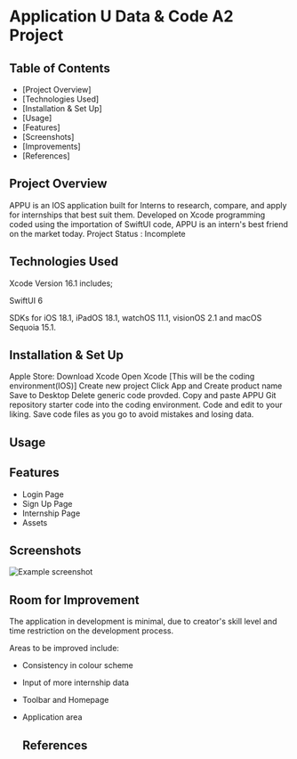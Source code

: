 # Application U Data & Code A2 Project

## Table of Contents 
* [Project Overview] 
* [Technologies Used]
* [Installation & Set Up]
* [Usage]  
* [Features]
* [Screenshots]
* [Improvements]
* [References]
  


## Project Overview 
APPU is an IOS application built for Interns to research, compare, and apply for internships that best suit them. 
Developed on Xcode programming coded using the importation of SwiftUI code, APPU is an intern's best friend on the market today. 
Project Status : Incomplete 

## Technologies Used  
Xcode Version 16.1 includes; 

SwiftUI 6 

SDKs for 
iOS 18.1, 
iPadOS 18.1, 
watchOS 11.1, 
visionOS 2.1 and 
macOS Sequoia 15.1. 

## Installation & Set Up 
Apple Store: Download Xcode 
Open Xcode [This will be the coding environment(IOS)] 
Create new project 
Click App and Create product name 
Save to Desktop 
Delete generic code provded. 
Copy and paste APPU Git repository starter code into the coding environment. 
Code and edit to your liking. 
Save code files as you go to avoid mistakes and losing data. 

## Usage 


## Features
- Login Page
- Sign Up Page
- Internship Page
- Assets 

## Screenshots
![Example screenshot](./img/screenshot.png)
<!-- If you have screenshots you'd like to share, include them here. -->

## Room for Improvement 
The application in development is minimal, due to creator's skill level and time restriction on the development process. 

Areas to be improved include: 

- Consistency in colour scheme
- Input of more internship data
- Toolbar and Homepage
- Application area

  ## References
  
